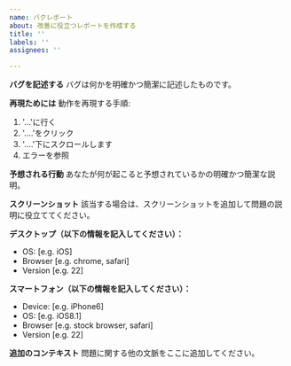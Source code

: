 ```yaml
---
name: バクレポート
about: 改善に役立つレポートを作成する
title: ''
labels: ''
assignees: ''

---
```


**バグを記述する**
バグは何かを明確かつ簡潔に記述したものです。

**再現ためには**
動作を再現する手順:
1. '...'に行く
2. '....'をクリック
3. '....'下にスクロールします
4. エラーを参照

**予想される行動**
あなたが何が起こると予想されているかの明確かつ簡潔な説明。

**スクリーンショット**
該当する場合は、スクリーンショットを追加して問題の説明に役立ててください。

**デスクトップ（以下の情報を記入してください）：**
 - OS: [e.g. iOS]
 - Browser [e.g. chrome, safari]
 - Version [e.g. 22]

**スマートフォン（以下の情報を記入してください）：**
 - Device: [e.g. iPhone6]
 - OS: [e.g. iOS8.1]
 - Browser [e.g. stock browser, safari]
 - Version [e.g. 22]

**追加のコンテキスト**
問題に関する他の文脈をここに追加してください。
